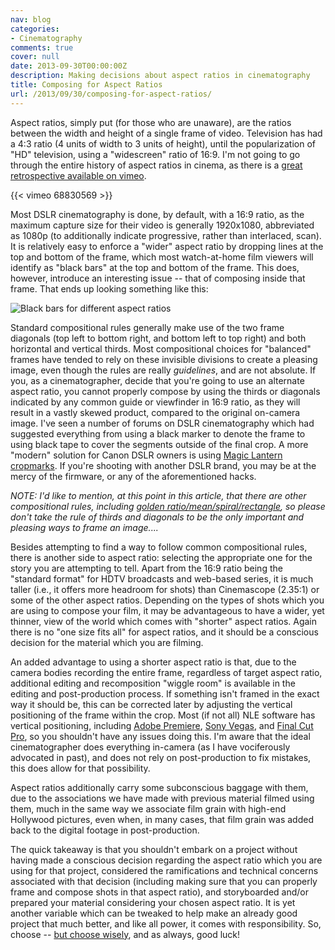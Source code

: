 ```yaml
---
nav: blog
categories:
- Cinematography
comments: true
cover: null
date: 2013-09-30T00:00:00Z
description: Making decisions about aspect ratios in cinematography
title: Composing for Aspect Ratios
url: /2013/09/30/composing-for-aspect-ratios/
---
```


Aspect ratios, simply put (for those who are unaware), are the ratios between
the width and height of a single frame of video. Television has had a 4:3
ratio (4 units of width to 3 units of height), until the popularization of
"HD" television, using a "widescreen" ratio of 16:9. I'm not going to go
through the entire history of aspect ratios in cinema, as there is a
[great retrospective available on vimeo](http://vimeo.com/68830569).

{{< vimeo 68830569 >}}

Most DSLR cinematography is done, by default, with a 16:9 ratio, as the
maximum capture size for their video is generally 1920x1080, abbreviated as
1080p (to additionally indicate progressive, rather than interlaced, scan).
It is relatively easy to enforce a "wider" aspect ratio by dropping lines at
the top and bottom of the frame, which most watch-at-home film viewers will
identify as "black bars" at the top and bottom of the frame. This does,
however, introduce an interesting issue -- that of composing inside that
frame. That ends up looking something like this:

![Black bars for different aspect ratios](/images/black-bars-aspect-ratio-16-9-21-9-4-3-cinemawide.png "Black bars for different aspect ratios")

Standard compositional rules generally make use of the two frame diagonals
(top left to bottom right, and bottom left to top right) and both horizontal
and vertical thirds. Most compositional choices for "balanced" frames have
tended to rely on these invisible divisions to create a pleasing image, even
though the rules are really *guidelines*, and are not absolute. If you, as
a cinematographer, decide that you're going to use an alternate aspect ratio,
you cannot properly compose by using the thirds or diagonals indicated by any
common guide or viewfinder in 16:9 ratio, as they will result in a vastly
skewed product, compared to the original on-camera image. I've seen a number
of forums on DSLR cinematography which had suggested everything from
using a black marker to denote the frame to using black tape to cover the
segments outside of the final crop. A more "modern" solution for Canon
DSLR owners is using [Magic Lantern cropmarks](http://magiclantern.wikia.com/wiki/Cropmarks).
If you're shooting with another DSLR brand, you may be at the mercy of the
firmware, or any of the aforementioned hacks.

*NOTE: I'd like to mention, at this point in this article, that there are
other compositional rules, including [golden ratio/mean/spiral/rectangle](http://photoinf.com/Golden_Mean/Eugene_Ilchenko/GoldenSection.html),
so please don't take the rule of thirds and diagonals to be the only important
and pleasing ways to frame an image....*

Besides attempting to find a way to follow common compositional rules, there
is another side to aspect ratio: selecting the appropriate one for the story
you are attempting to tell. Apart from the 16:9 ratio being the "standard
format" for HDTV broadcasts and web-based series, it is much taller (i.e.,
it offers more headroom for shots) than Cinemascope (2.35:1) or some of the
other aspect ratios. Depending on the types of shots which you are using to
compose your film, it may be advantageous to have a wider, yet thinner,
view of the world which comes with "shorter" aspect ratios. Again there is
no "one size fits all" for aspect ratios, and it should be a conscious
decision for the material which you are filming.

An added advantage to using a shorter aspect ratio is that, due to the
camera bodies recording the entire frame, regardless of target aspect
ratio, additional editing and recomposition "wiggle room" is available in
the editing and post-production process. If something isn't framed in the
exact way it should be, this can be corrected later by adjusting the vertical
positioning of the frame within the crop. Most (if not all) NLE software
has vertical positioning, including
[Adobe Premiere](http://help.adobe.com/en_US/premierepro/cs/using/WSC7A162B6-6EF1-49e1-8622-8127366710BB.html),
[Sony Vegas](http://vegasaur.com/pan-crop-assistant),
and [Final Cut Pro](http://www.peachpit.com/articles/article.aspx?p=1677950&seqNum=8),
so you shouldn't have any issues doing this. I'm aware that the ideal
cinematographer does everything in-camera (as I have vociferously
advocated in past), and does not rely on post-production to fix mistakes,
this does allow for that possibility.

Aspect ratios additionally carry some subconscious baggage with them, due
to the associations we have made with previous material filmed using them,
much in the same way we associate film grain with high-end Hollywood
pictures, even when, in many cases, that film grain was added back to
the digital footage in post-production.

The quick takeaway is that you shouldn't embark on a project without having
made a conscious decision regarding the aspect ratio which you are using for
that project, considered the ramifications and technical concerns associated
with that decision (including making sure that you can properly frame and
compose shots in that aspect ratio), and storyboarded and/or prepared your
material considering your chosen aspect ratio. It is yet another variable
which can be tweaked to help make an already good project that much better,
and like all power, it comes with responsibility. So, choose --
[but choose wisely](http://www.youtube.com/watch?v=oF2UrYSDb3k), and as
always, good luck!

